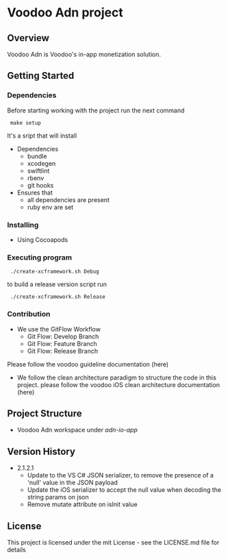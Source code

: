 # Voodoo Adn project

## Overview

Voodoo Adn is Voodoo's in-app monetization solution.

## Getting Started

### Dependencies

Before starting working with the project run the next command
```
 make setup
```
It's a sript that will install
* Dependencies
  * bundle
  * xcodegen  
  * swiftlint 
  * rbenv 
  * git hooks
* Ensures that
  * all dependencies are present 
  * ruby env are set

### Installing

*  Using Cocoapods 

### Executing program

```
 ./create-xcframework.sh Debug
```

to build a release version script run
```
 ./create-xcframework.sh Release
```

### Contribution
* We use the GitFlow Workflow
    * Git Flow: Develop Branch
    * Git Flow: Feature Branch 
    * Git Flow: Release Branch

Please follow the voodoo guideline documentation (here)

* We follow the clean architecture paradigm to structure the code in this project.
please follow the voodoo iOS clean architecture documentation (here)


## Project Structure

 * Voodoo Adn workspace under *adn-io-app*

## Version History

* 2.1.2.1
    * Update to the VS C# JSON serializer, to remove the presence of a 'null' value in the JSON payload
    *  Update the iOS serializer to accept the null value when decoding the string params on json 
    *  Remove mutate attribute on isInit value 

## License

This project is licensed under the mit License - see the LICENSE.md file for details
